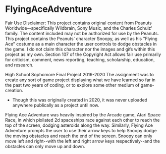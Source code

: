 # FlyingAceAdventure
 
Fair Use Disclaimer: This project contains original content from Peanuts Worldwide--specifically Wildbrain, Sony Music, and the Charles Schulz' family. The content included may not be authorized for use by the Peanuts. This project contains the Peanuts' character Snoopy, as well as his "Flying Ace" costume as a main character the user controls to dodge obstacles in the game. I do not claim this character nor the images and gifs within this project as my own. Section 107 of the Copyright Act allows fair use primarily for criticism, comment, news reporting, teaching, scholarship, education, and research.

High School Sophomore Final Project 2019-2020
The assignment was to create any sort of game project displaying what we have learned so far in the past two years of coding, or to explore some other medium of game-creation.
- Though this was originally created in 2020, it was never uploaded anywhere publically as a project until now.

Flying Ace Adventure was heavily inspired by the Arcade game, Atari Space Race, in which pixilated 2d spaceships race against each other to reach the top of the screen, dodging asteroids along the way. Similarly, Flying Ace Adventure prompts the user to use their arrow keys to help Snoopy dodge the moving obstacles and reach the end of the screen. Snoopy can only move left and right--with the left and right arrow keys respectively--and the obstacles can only move up and down. 
